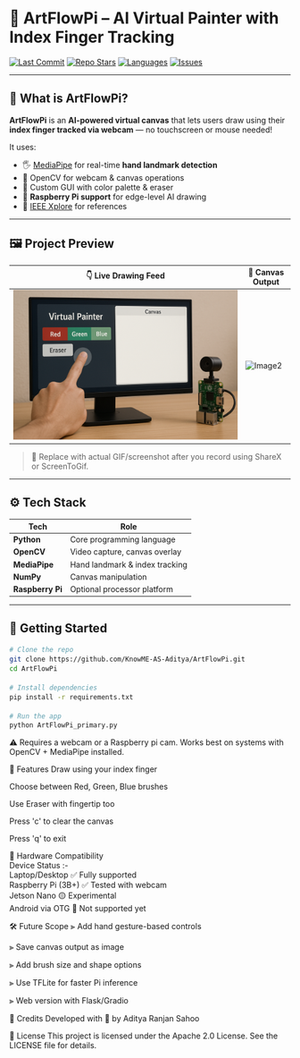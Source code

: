 # 🎨 ArtFlowPi – AI Virtual Painter with Index Finger Tracking

[![Last Commit](https://img.shields.io/github/last-commit/KnowME-AS-Aditya/ArtFlowPi?color=blue&style=flat-square)](https://github.com/KnowME-AS-Aditya/ArtFlowPi)
[![Repo Stars](https://img.shields.io/github/stars/KnowME-AS-Aditya/ArtFlowPi?style=flat-square)](https://github.com/KnowME-AS-Aditya/ArtFlowPi/stargazers)
[![Languages](https://img.shields.io/github/languages/top/KnowME-AS-Aditya/ArtFlowPi?color=purple&style=flat-square)](https://github.com/KnowME-AS-Aditya/ArtFlowPi)
[![Issues](https://img.shields.io/github/issues/KnowME-AS-Aditya/ArtFlowPi?style=flat-square)](https://github.com/KnowME-AS-Aditya/ArtFlowPi/issues)

---

## 🧠 What is ArtFlowPi?

**ArtFlowPi** is an **AI-powered virtual canvas** that lets users draw using their **index finger tracked via webcam** — no touchscreen or mouse needed!

It uses:
- 🖐️ [MediaPipe](https://google.github.io/mediapipe/) for real-time **hand landmark detection**
- 🎥 OpenCV for webcam & canvas operations
- 🎨 Custom GUI with color palette & eraser
- 🍓 **Raspberry Pi support** for edge-level AI drawing
- 📝 [IEEE Xplore](https://ieeexplore.ieee.org/document/10094385) for references

---

## 🖼️ Project Preview

| 👇 Live Drawing Feed | 🎯 Canvas Output |
|----------------------|------------------|
| ![Image1](https://github.com/KnowME-AS-Aditya/ArtFlowPi/blob/main/sample_images/Digital%20Art%20Creation%20Setup.png) | ![Image2](./canvas_sample.png) |

> 🔁 Replace with actual GIF/screenshot after you record using ShareX or ScreenToGif.

---

## ⚙️ Tech Stack

| Tech        | Role                           |
|-------------|--------------------------------|
| **Python**  | Core programming language      |
| **OpenCV**  | Video capture, canvas overlay  |
| **MediaPipe** | Hand landmark & index tracking |
| **NumPy**   | Canvas manipulation            |
| **Raspberry Pi** | Optional processor platform |

---

## 🚀 Getting Started

```bash
# Clone the repo
git clone https://github.com/KnowME-AS-Aditya/ArtFlowPi.git
cd ArtFlowPi

# Install dependencies
pip install -r requirements.txt

# Run the app
python ArtFlowPi_primary.py
```
⚠️ Requires a webcam or a Raspberry pi cam. Works best on systems with OpenCV + MediaPipe installed.

🎨 Features
Draw using your index finger

Choose between Red, Green, Blue brushes

Use Eraser with fingertip too

Press 'c' to clear the canvas

Press 'q' to exit

📡 Hardware Compatibility  
Device	Status :-  
 Laptop/Desktop	    ✅ Fully supported  
 Raspberry Pi (3B+)	✅ Tested with webcam  
 Jetson Nano	       🟡 Experimental  
 Android via OTG	   🔴 Not supported yet  

🛠️ Future Scope
⫸ Add hand gesture-based controls

⫸ Save canvas output as image

⫸ Add brush size and shape options

⫸ Use TFLite for faster Pi inference

⫸ Web version with Flask/Gradio

🙌 Credits
Developed with 💙 by Aditya Ranjan Sahoo


📜 License
This project is licensed under the Apache 2.0 License.
See the LICENSE file for details.

